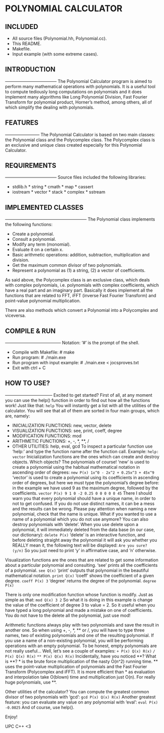 # POLYNOMIAL CALCULATOR  

## INCLUDED
*	All source files (Polynomial.hh, Polynomial.cc).
*	This README.
*	Makefile.
* 	Input example (with some extreme cases).

## INTRODUCTION
————————————
The Polynomial Calculator program is aimed to perform many mathematical operations with polynomials. It is a useful tool to compute tediously long computations on polynomials and it does implement many algorithms like Long Polynomial Division, Fast Fourier Transform for polynomial product, Horner’s method, among others, all of which simplify the dealing with polynomials. 

## FEATURES
————————
The Polynomial Calculator is based on two main classes: the Polynomial class and the Polycomplex class. The Polycomplex class is an exclusive and unique class created especially for this Polynomial Calculator.

## REQUIREMENTS
————————————
Source files included the following libraries:
*	stdlib.h		*	string		*	cmath		*	map		*	cassert
*	iostream		*	vector		*	stack		* 	complex		* 	sstream

## IMPLEMENTED CLASSES
———————————————————
The Polynomial class implements the following functions:
 - Create a polynomial.
 - Consult a polynomial.
 - Modify any term (monomial).
 - Evaluate it on a certain x.
 - Basic arithmetic operations: addition, subtraction, multiplication and division.
 - Get the maximum common divisor of two polynomials.
 - Represent a polynomial as (1) a string, (2) a vector of coefficients.

As said above, the Polycomplex class is an exclusive class, which deals with complex polynomials, i.e. polynomials with complex coefficients, which have a real part and an imaginary part. Basically it does implement all the functions that are related to FFT, iFFT (inverse Fast Fourier Transform) and point-value polynomial multiplication.

There are also methods which convert a Polynomial into a Polycomplex and viceversa.

## COMPILE & RUN
—————————————
Notation: ‘#’ is the prompt of the shell.
*	Compile with Makefile: 			# make
*	Run program: 				# ./main.exe
*	Run program with input example:		# ./main.exe < jocsproves.txt
* 	Exit with ctrl + C

## HOW TO USE?
———————————
Excited to get started? First of all, at any moment you can use the help() function in order to find out how all the functions work! Just like that:
`help`
You will instantly get a list with all the utilities of the calculator. You will see that all of them are sorted in four main groups, which are, namely:
 - INICIALIZATION FUNCTIONS: new, vector, delete
 - VISUALIZATION FUNCTIONS: see, print, coeff, degree
 - MODIFICATION FUNCTIONS: mod
 - ARITHMETIC FUNCTIONS: +, -, *, **, /
 - OTHER UTILITIES: help, eval, gcd
To inspect a particular function use ‘help:’ and type the function name after the function call. Example:
`help: vector`
Inicialization functions are the ones which can create and destroy objects. Which objects? The polynomials of course! ‘new’ is used to create a polynomial using the habitual mathematical notation in ascending order of degrees:
`new P(x) 1x^0 - 2x^2 + 0.25x^3 + 45x^9`
‘vector’ is used to create a polynomial using its coefficients in ascending order of degrees, but here we must type the polynomial’s degree before: in the example we have used 9 as the maximum degree, followed by the coefficients.
`vector P(x) 9 1 0 -2 0.25 0 0 0 0 0 45`
There I should warn you that every polynomial should have a unique name, in order to not to get confused. If you do not use distinct names, it can be a mess and the results can be wrong. Please pay attention when naming a new polynomial, check that the name is unique. What if you wanted to use a name of a polynomial which you do not use anymore? You can also destroy polynomials with ‘delete’. When you use delete upon a polynomial, it will immediately deleted from the data base (in our case, our dictionary):
`delete P(x)`
‘delete’ is an interactive function, and before deleting straight away the polynomial it will ask you whether you REALLY mean it, the following text will be displayed:
`Are you sure? (y/n)`
So you just need to print ‘y’ in affirmative case, and ’n’ otherwise.

Visualization functions are the ones that are related to get some information about a particular polynomial and consulting. ‘see’ prints all the coefficients of a polynomial.
`see Q(x)`
‘print’ outputs that polynomial in the beautiful mathematical notation.
`print Q(x)`
‘coeff’ shows the coefficient of a given degree.
`coeff P(x) 3`
‘degree’ returns the degree of the polynomial.
`degree P(x)`

There is only one modification function whose function is modify. Just as simple as that:
`mod Q(x) 3 2`
So what it is doing in this example is change the value of the coefficient of degree 3 to value = 2. So it useful when you have typed a long polynomial and made a mistake on one of coefficients. You do not have to the delete all the polynomial, just use mod!

Arithmetic functions always play with two polynomials and save the result in another one. So when using +, -, *, ** or /, you will have to type three names, two of existing polynomials and one of the resulting polynomial. If you use a name of a non-existing polynomial, you will be performing operations with an empty polynomial. To be honest, empty polynomials are not really useful… Well, let’s see a couple of examples:
`+ P(x) Q(x) R(x)`
`/ P(x) Q(x) R(x)`
`** P(x) Q(x) R(x)`
Incidentally, have you noticed **? What is **? * is the brute force multiplication of the nasty O(n^2) running time. ** uses the point-value multiplication of polynomials and the Fast Fourier Transform (Polycomplex and iFFT). It is more efficient than * as evaluation and interpolation take O(blown) time and multiplication just O(n). For really huge polynomials, use **.

Other utilities of the calculator? You can compute the greatest common divisor of two polynomials with ‘gcd’:
`gcd P(x) Q(x) R(x)`
Another greatest feature: you can evaluate any value on any polynomial with ‘eval’:
`eval P(x) -0.0025`
And of course, use help().

Enjoy!

UPC C++ <3
